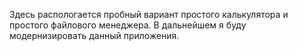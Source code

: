 Здесь распологается пробный вариант простого калькулятора и простого файлового менеджера. В дальнейшем я буду модернизировать данный приложения.
